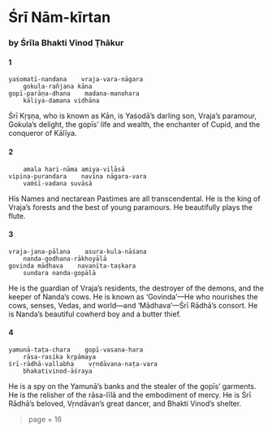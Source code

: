# Śrī Nām-kīrtan

### by Śrīla Bhakti Vinod Ṭhākur

#### 1

    yaśomatī-nandana    vraja-vara-nāgara
        gokula-rañjana kāna
    gopī-parāṇa-dhana    madana-manohara
        kāliya-damana vidhāna

Śrī Kṛṣṇa, who is known as Kān, is Yaśodā’s darling son, Vraja’s paramour, Gokula’s delight, the gopīs’ life and wealth, the enchanter of Cupid, and the conqueror of Kālīya.

#### 2

        amala hari-nāma amiya-vilāsā
    vipina-purandara    navīna nāgara-vara
        vaṁśī-vadana suvāsā

His Names and nectarean Pastimes are all transcendental. He is the king of Vraja’s forests and the best of young paramours. He beautifully plays the flute.

#### 3

    vraja-jana-pālana    asura-kula-nāśana
        nanda-godhana-rākhoyālā
    govinda mādhava    navanīta-taṣkara
        sundara nanda-gopālā

He is the guardian of Vraja’s residents, the destroyer of the demons, and the keeper of Nanda’s cows. He is known as ‘Govinda’—He who nourishes the cows, senses, Vedas, and world—and ‘Mādhava’—Śrī Rādhā’s consort. He is Nanda’s beautiful cowherd boy and a butter thief.

#### 4

    yamunā-taṭa-chara    gopī-vasana-hara
        rāsa-rasika kṛpāmaya
    śrī-rādhā-vallabha    vṛndāvana-naṭa-vara
        bhakativinod-āśraya

He is a spy on the Yamunā’s banks and the stealer of the gopīs’ garments. He is the relisher of the rāsa-līlā and the embodiment of mercy. He is Śrī Rādhā’s beloved, Vṛndāvan’s great dancer, and Bhakti Vinod’s shelter.


> page = 16
